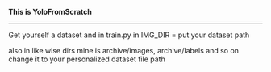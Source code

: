 <b>This is YoloFromScratch </b>

<hr>

Get yourself a dataset and in train.py in  IMG_DIR = put your dataset path 

also in like wise dirs mine is archive/images, archive/labels and so on change it to your personalized dataset file path 


